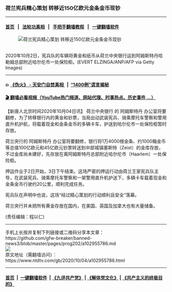 ### 荷兰宪兵精心策划 转移近150亿欧元金条金币现钞
------------------------

#### [首页](https://github.com/gfw-breaker/banned-news3/blob/master/README.md) &nbsp;&nbsp;|&nbsp;&nbsp; [法轮功真相](https://github.com/begood0513/basic/blob/master/README.md)  &nbsp;&nbsp;|&nbsp;&nbsp; [手把手翻墙教程](https://github.com/gfw-breaker/guides/wiki)  &nbsp;&nbsp;|&nbsp;&nbsp; [一键翻墙软件](https://github.com/gfw-breaker/nogfw/blob/master/README.md)  



<div><div class="featured_image">
 <figure>
  <img alt="荷兰宪兵精心策划 转移近150亿欧元金条金币现钞" src="https://i.ntdtv.com/assets/uploads/2020/10/GettyImages-1228851668-800x450.jpg"/>
 </figure><br/>
 <span class="caption">
  2020年10月2日，宪兵队的车辆将黄金和纸币从荷兰中央银行运到阿姆斯特丹哈勒姆总部附近哈尔伦市一处保险柜。(EVERT ELZINGA/ANP/AFP via Getty Images)
 </span>
</div>
</div><hr/>

#### 💥 [《伪火》 - 天安门自焚真相 ](http://158.247.195.190:10000/videos/blog/weihuo.html)&nbsp; |&nbsp; [“1400例”谎言揭秘  ](http://158.247.195.190:10000/videos/blog/jiexi1400.html)

#### [ 🎬  翻墙必看视频（YouTube热门频道、网站代理、时事热点、历史事件 ...）](https://github.com/gfw-breaker/links/blob/master/banned.md)

<div><div class="post_content" itemprop="articleBody">
 <p>
  【新唐人北京时间2020年10月04日讯】
  <ok href="https://www.ntdtv.com/gb/荷兰中央银行.htm">
   荷兰中央银行
  </ok>
  的
  <ok href="https://www.ntdtv.com/gb/阿姆斯特丹.htm">
   阿姆斯特丹
  </ok>
  办公室将要翻修，为了转移银行内的黄金和钞票，当局出动武装宪兵、骑乘摩托车警察和警用直升机护航，将载着现金和金条金币的多辆卡车，护送到哈尔伦市一处保险柜暂时存放。
 </p>
 <p>
  荷兰央行的
  <ok href="https://www.ntdtv.com/gb/阿姆斯特丹.htm">
   阿姆斯特丹
  </ok>
  办公室将要翻修，银行将1万4000根金条、约1000箱金币等总值100亿欧元和45亿欧元钞票转送到中部城镇塞斯特（Zeist）的金库存放，不过金库尚未建好，先存放在离阿姆斯特丹总部附近哈尔伦市（Haarlem）一处保险柜。
 </p>
 <p>
  押运作业于2日开始，3日下午结束。这场严密的押运行动由荷兰王家宪兵队主导，在武装宪兵、骑乘摩托车警察和一架警用直升机护送下，多辆卡车载着现金和金条金币行驶约20公里，顺利完成任务。
 </p>
 <div class="video_fit_container">
 </div>
 <p>
  宪兵队在声明中也说，这场“经过精心策划的行动顺利且安全”落幕。
 </p>
 <p>
  荷兰央行并未把所有黄金存放在国内，在美国、英国及加拿大也有大量储备。
 </p>
 <p>
  (责任编辑：程以仁)
 </p>
 <div class="single_ad">
 </div>
</div>
</div>
<hr/>
手机上长按并复制下列链接或二维码分享本文章：<br/>
https://github.com/gfw-breaker/banned-news3/blob/master/pages/prog202/a102955786.md <br/>
<a href='https://github.com/gfw-breaker/banned-news3/blob/master/pages/prog202/a102955786.md'><img src='https://github.com/gfw-breaker/banned-news3/blob/master/pages/prog202/a102955786.md.png'/></a> <br/>
原文地址（需翻墙访问）：https://www.ntdtv.com/gb/2020/10/04/a102955786.html


------------------------
#### [首页](https://github.com/gfw-breaker/banned-news3/blob/master/README.md) &nbsp;|&nbsp; [一键翻墙软件](https://github.com/gfw-breaker/nogfw/blob/master/README.md) &nbsp;| [《九评共产党》](https://github.com/gfw-breaker/9ping.md/blob/master/README.md#九评之一评共产党是什么) | [《解体党文化》](https://github.com/gfw-breaker/jtdwh.md/blob/master/README.md) | [《共产主义的终极目的》](https://github.com/gfw-breaker/gczydzjmd.md/blob/master/README.md)


<img src='http://gfw-breaker.win/banned-news3/pages/prog202/a102955786.md' width='0px' height='0px'/>